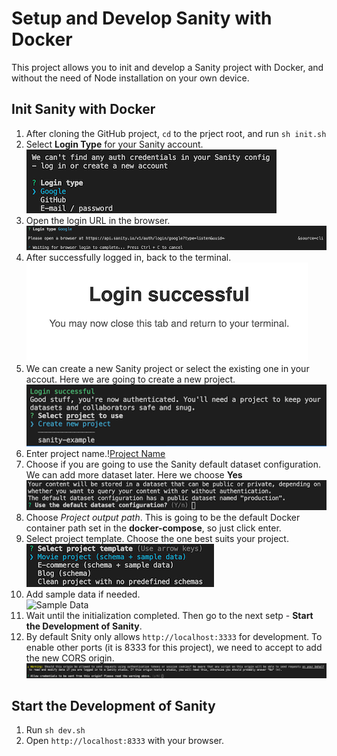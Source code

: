 # Setup and Develop Sanity with Docker

This project allows you to init and develop a Sanity project with Docker, and without the need of Node installation on your own device.

## Init Sanity with Docker

1. After cloning the GitHub project, `cd` to the prject root, and run `sh init.sh`
2. Select **Login Type** for your Sanity account.\
   ![Login Type](/procedure-images/login-type.png)
3. Open the login URL in the browser.\
   ![Login URL](/procedure-images/login-url.png)
4. After successfully logged in, back to the terminal.\
   ![Login Success](/procedure-images/login-success.png)
5. We can create a new Sanity project or select the existing one in your accout. Here we are going to create a new project.\
   ![Select Project](/procedure-images/select-project.png)
6. Enter project name.\![Project Name](/procedure-images/project-name.png)
7. Choose if you are going to use the Sanity default dataset configuration. We can add more dataset later. Here we choose **Yes**\
   ![Dataset Configuration](/procedure-images/dataset-config.png)
8. Choose _Project output path_. This is going to be the default Docker container path set in the **docker-compose**, so just click enter.
9. Select project template. Choose the one best suits your project.\
   ![Project Template](/procedure-images/project-template.png)
10. Add sample data if needed.\
    ![Sample Data](/procedure-images/sample-date.png)
11. Wait until the initialization completed. Then go to the next setp - **Start the Development of Sanity**.
12. By default Snity only allows `http://localhost:3333` for development. To enable other ports (it is 8333 for this project), we need to accept to add the new CORS origin.\
    ![CORS Origin](/procedure-images/cors-origin.png)

## Start the Development of Sanity

1. Run `sh dev.sh`
2. Open `http://localhost:8333` with your browser.
